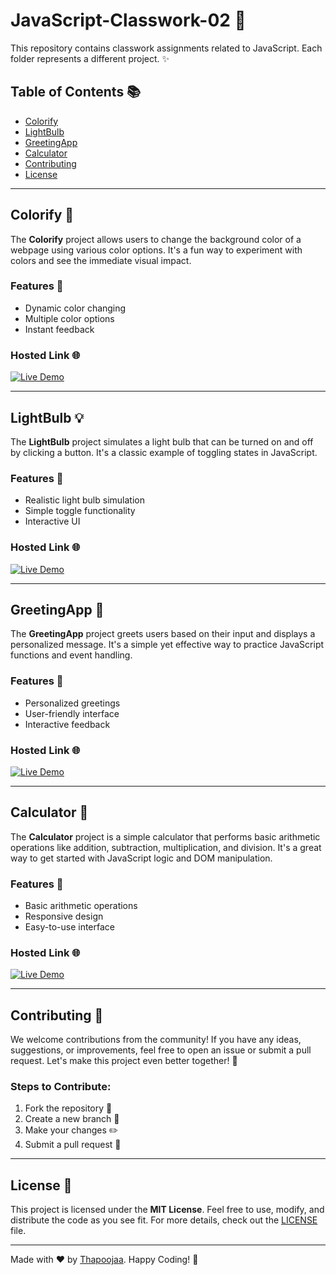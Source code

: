 # JavaScript-Classwork-02 🚀

This repository contains classwork assignments related to JavaScript. Each folder represents a different project. ✨

## Table of Contents 📚


- [Colorify](#colorify-)
- [LightBulb](#lightbulb-)
- [GreetingApp](#greetingapp-)
- [Calculator](#calculator-)
- [Contributing](#contributing-)
- [License](#license-)

---

## Colorify 🎨

The **Colorify** project allows users to change the background color of a webpage using various color options. It's a fun way to experiment with colors and see the immediate visual impact.

### Features 🌟
- Dynamic color changing
- Multiple color options
- Instant feedback

### Hosted Link 🌐
[![Live Demo](https://img.shields.io/badge/View-Live_Demo-green?style=for-the-badge)](https://thapoojaa.github.io/JavaScript-Classwork-02/Colorify/)

---
## LightBulb 💡

The **LightBulb** project simulates a light bulb that can be turned on and off by clicking a button. It's a classic example of toggling states in JavaScript.

### Features 🌟
- Realistic light bulb simulation
- Simple toggle functionality
- Interactive UI

### Hosted Link 🌐
[![Live Demo](https://img.shields.io/badge/View-Live_Demo-green?style=for-the-badge)](https://thapoojaa.github.io/JavaScript-Classwork-02/LightBulb)

---
## GreetingApp 👋

The **GreetingApp** project greets users based on their input and displays a personalized message. It's a simple yet effective way to practice JavaScript functions and event handling.

### Features 🌟
- Personalized greetings
- User-friendly interface
- Interactive feedback

### Hosted Link 🌐
[![Live Demo](https://img.shields.io/badge/View-Live_Demo-green?style=for-the-badge)](https://thapoojaa.github.io/JavaScript-Classwork-02/GreetingApp)

---
## Calculator 🧮

The **Calculator** project is a simple calculator that performs basic arithmetic operations like addition, subtraction, multiplication, and division. It's a great way to get started with JavaScript logic and DOM manipulation.

### Features 🌟
- Basic arithmetic operations
- Responsive design
- Easy-to-use interface

### Hosted Link 🌐
[![Live Demo](https://img.shields.io/badge/View-Live_Demo-green?style=for-the-badge)](https://thapoojaa.github.io/JavaScript-Classwork-02/Calculator/)

---

## Contributing 🤝

We welcome contributions from the community! If you have any ideas, suggestions, or improvements, feel free to open an issue or submit a pull request. Let's make this project even better together! 🚀

### Steps to Contribute:
1. Fork the repository 🍴
2. Create a new branch 🌿
3. Make your changes ✏️
4. Submit a pull request 🚀

---

## License 📜

This project is licensed under the **MIT License**. Feel free to use, modify, and distribute the code as you see fit. For more details, check out the [LICENSE](LICENSE) file.

---

Made with ❤️ by [Thapoojaa](https://github.com/thapoojaa). Happy Coding! 🎉
